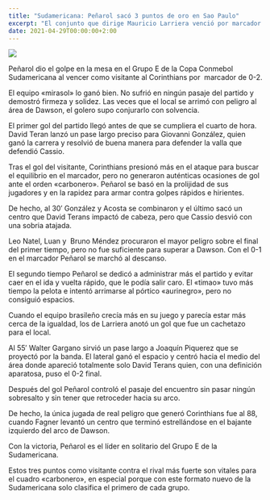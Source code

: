 ```yaml
---
title: "Sudamericana: Peñarol sacó 3 puntos de oro en Sao Paulo"
excerpt: "El conjunto que dirige Mauricio Larriera venció por marcador de 2 goles por 0 a Corinthians y se afirma como líder de su grupo en la sudamericana."
date: 2021-04-29T00:00:00+2:00
---
```



<img src="https://www.republica.com.uy/wp-content/uploads/2021/04/penarol-11.jpg">


Peñarol dio el golpe en la mesa en el Grupo E de la Copa Conmebol Sudamericana al vencer como visitante al Corinthians por  marcador de 0-2.


El equipo «mirasol» lo ganó bien. No sufrió en ningún pasaje del partido y demostró firmeza y solidez. Las veces que el local se arrimó con peligro al área de Dawson, el golero supo conjurarlo con solvencia.


El primer gol del partido llegó antes de que se cumpliera el cuarto de hora. David Teran lanzó un pase largo preciso para Giovanni González, quien ganó la carrera y resolvió de buena manera para defender la valla que defendió Cassio.


Tras el gol del visitante, Corinthians presionó más en el ataque para buscar el equilibrio en el marcador, pero no generaron auténticas ocasiones de gol ante el orden «carbonero». Peñarol se basó en la prolijidad de sus jugadores y en la rapidez para armar contra golpes rápidos e hirientes.


De hecho, al 30′ González y Acosta se combinaron y el último sacó un centro que David Terans impactó de cabeza, pero que Cassio desvió con una sobria atajada.


Leo Natel, Luan y  Bruno Méndez procuraron el mayor peligro sobre el final del primer tiempo, pero no fue suficiente para superar a Dawson. Con el 0-1 en el marcador Peñarol se marchó al descanso.


El segundo tiempo Peñarol se dedicó a administrar más el partido y evitar caer en el ida y vuelta rápido, que le podía salir caro. El «timao» tuvo más tiempo la pelota e intentó arrimarse al pórtico «aurinegro», pero no consiguió espacios.


Cuando el equipo brasileño crecía más en su juego y parecía estar más cerca de la igualdad, los de Larriera anotó un gol que fue un cachetazo para el local.


Al 55′ Walter Gargano sirvió un pase largo a Joaquín Piquerez que se proyectó por la banda. El lateral ganó el espacio y centró hacia el medio del área donde apareció totalmente solo David Terans quien, con una definición aparatosa, puso el 0-2 final.


Después del gol Peñarol controló el pasaje del encuentro sin pasar ningún sobresalto y sin tener que retroceder hacia su arco.


De hecho, la única jugada de real peligro que generó Corinthians fue al 88, cuando Fagner levantó un centro que terminó estrellándose en el bajante izquierdo del arco de Dawson.


Con la victoria, Peñarol es el líder en solitario del Grupo E de la Sudamericana.


Estos tres puntos como visitante contra el rival más fuerte son vitales para el cuadro «carbonero», en especial porque con este formato nuevo de la Sudamericana solo clasifica el primero de cada grupo.


